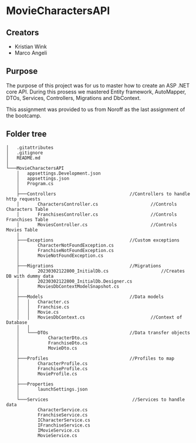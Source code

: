 # MovieCharactersAPI

## Creators
- Kristian Wink
- Marco Angeli

## Purpose
The purpose of this project was for us to master how to create an ASP .NET core API.
During this prosess we mastered Entity framework, AutoMapper, DTOs, Services, Controllers, Migrations and DbContext.

This assignment was provided to us from Noroff as the last assignment of the bootcamp.

## Folder tree
```
│   .gitattributes
│   .gitignore
│   README.md
│
└───MovieCharactersAPI
    │   appsettings.Development.json
    │   appsettings.json
    │   Program.cs
    │
    ├───Controllers				               //Controllers to handle http requests
    │       CharactersController.cs		               //Controls Characters Table
    │       FranchisesController.cs		               //Controls Franchises Table	
    │       MoviesController.cs			               //Controls Movies Table
    │
    ├───Exceptions				               //Custom exceptions
    │       CharacterNotFoundException.cs
    │       FranchiseNotFoundException.cs
    │       MovieNotFoundException.cs
    │
    ├───Migrations				               //Migrations
    │       20230302122800_InitialDb.cs		               //Creates DB with dummy data
    │       20230302122800_InitialDb.Designer.cs
    │       MoviesDbContextModelSnapshot.cs
    │
    ├───Models					               //Data models
    │   │   Character.cs
    │   │   Franchise.cs
    │   │   Movie.cs
    │   │   MoviesDbContext.cs			               //Context of Database
    │   │
    │   └───DTOs				               //Data transfer objects
    │           CharacterDto.cs
    │           FranchiseDto.cs
    │           MovieDto.cs
    │
    ├───Profiles				               //Profiles to map 
    │       CharacterProfile.cs
    │       FranchiseProfile.cs
    │       MovieProfile.cs
    │
    ├───Properties
    │       launchSettings.json
    │
    └───Services				                //Services to handle data
            CharacterService.cs
            FranchiseService.cs
            ICharacterService.cs
            IFranchiseService.cs
            IMovieService.cs
            MovieService.cs
```
